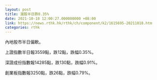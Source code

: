 ```yaml
---
layout: post
title: 滬股半日跌0.35%
date: 2021-10-18 12:00:27.000000000 +08:00
link: https://news.rthk.hk/rthk/ch/component/k2/1615695-20211018.htm
categories: rthk
---
```


內地股市半日偏軟。

上證指數半日報3559點，跌12點，跌幅0.35%。

深證成份指數報14285點，跌130點，跌幅0.91%。

創業板指數報3250點，跌26點，跌幅0.79%。
